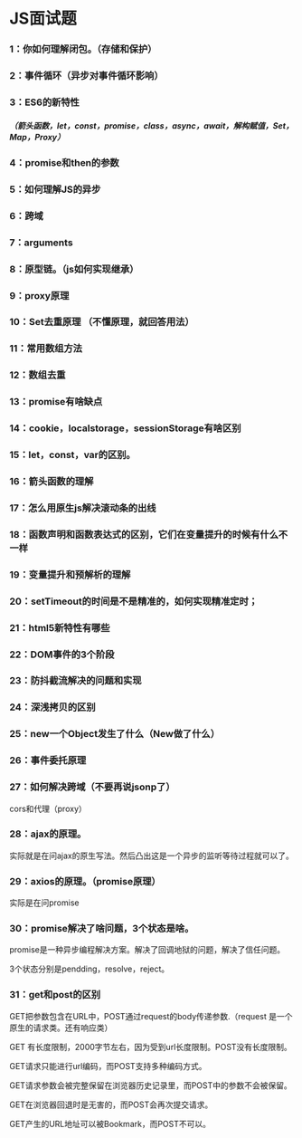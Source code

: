 # JS面试题

### 1：你如何理解闭包。（存储和保护）

### 2：事件循环（异步对事件循环影响）

### 3：ES6的新特性 

##### （箭头函数，let，const，promise，class，async，await，解构赋值，Set，Map，Proxy）

### 4：promise和then的参数 

### 5：如何理解JS的异步

### 6：跨域

### 7：arguments

### 8：原型链。（js如何实现继承）

### 9：proxy原理

### 10：Set去重原理 （不懂原理，就回答用法）

### 11：常用数组方法 

### 12：数组去重

### 13：promise有啥缺点

### 14：cookie，localstorage，sessionStorage有啥区别

### 15：let，const，var的区别。

### 16：箭头函数的理解

### 17：怎么用原生js解决滚动条的出线

### 18：函数声明和函数表达式的区别，它们在变量提升的时候有什么不一样

### 19：变量提升和预解析的理解

### 20：setTimeout的时间是不是精准的，如何实现精准定时；

### 21：html5新特性有哪些

### 22：DOM事件的3个阶段 

### 23：防抖截流解决的问题和实现

### 24：深浅拷贝的区别

### 25：new一个Object发生了什么（New做了什么）

### 26：事件委托原理

### 27：如何解决跨域（不要再说jsonp了）

cors和代理（proxy）

### 28：ajax的原理。

实际就是在问ajax的原生写法。然后凸出这是一个异步的监听等待过程就可以了。

### 29：axios的原理。（promise原理）

实际是在问promise

### 30：promise解决了啥问题，3个状态是啥。

promise是一种异步编程解决方案。解决了回调地狱的问题，解决了信任问题。

3个状态分别是pendding，resolve，reject。

### 31：get和post的区别

GET把参数包含在URL中，POST通过request的body传递参数.（request 是一个原生的请求类。还有响应类）

GET 有长度限制，2000字节左右，因为受到url长度限制。POST没有长度限制。

GET请求只能进行url编码，而POST支持多种编码方式。

GET请求参数会被完整保留在浏览器历史记录里，而POST中的参数不会被保留。

GET在浏览器回退时是无害的，而POST会再次提交请求。

GET产生的URL地址可以被Bookmark，而POST不可以。